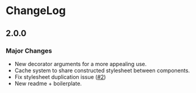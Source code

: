 # ChangeLog

## 2.0.0

### Major Changes

- New decorator arguments for a more appealing use.
- Cache system to share constructed stylesheet between components.
- Fix stylesheet duplication issue ([#2](https://github.com/vdegenne/vite-lit-with-tailwind/issues/2))
- New readme + boilerplate.
